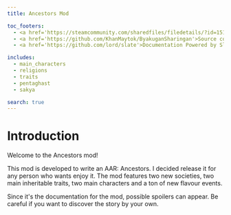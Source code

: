 ```yaml
---
title: Ancestors Mod

toc_footers:
  - <a href='https://steamcommunity.com/sharedfiles/filedetails/?id=1516819698'>Download on Steam</a>
  - <a href='https://github.com/KhanMaytok/ByakuganSharingan'>Source code</a>
  - <a href='https://github.com/lord/slate'>Documentation Powered by Slate</a>

includes:
  - main_characters
  - religions
  - traits
  - pentaghast
  - sakya

search: true
---
```


# Introduction

Welcome to the Ancestors mod!

This mod is developed to write an AAR: Ancestors. I decided release it for any 
person who wants enjoy it. The mod features two new societies, two main inheritable 
traits, two main characters and a ton of new flavour events.

<aside class="warning">Since it's the documentation for the mod, possible spoilers can appear. Be careful if you want to discover the story by your own.</aside>


